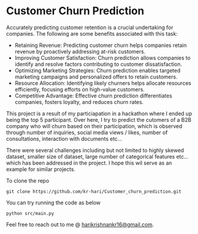 # Customer Churn Prediction

Accurately predicting customer retention is a crucial undertaking for companies. The following are some benefits associated with this task: 

- Retaining Revenue: Predicting customer churn helps companies retain revenue by proactively addressing at-risk customers.
- Improving Customer Satisfaction: Churn prediction allows companies to identify and resolve factors contributing to customer dissatisfaction.
- Optimizing Marketing Strategies: Churn prediction enables targeted marketing campaigns and personalized offers to retain customers.
- Resource Allocation: Identifying likely churners helps allocate resources efficiently, focusing efforts on high-value customers.
- Competitive Advantage: Effective churn prediction differentiates companies, fosters loyalty, and reduces churn rates.

This project is a result of my particiapation in a hackathon where I ended up being the top 5 participant. Over here, I try to predict the cutomers of a B2B company who will churn based on their participation, which is observed through number of inquiries,  social media views / likes, number of consultations, interaction with documents etc...

There were several challenges including but not limited to highly skewed dataset, smaller size of dataset, large number of categorical features etc... which has been addressed in the project. I hope this wil serve as an example for similar projects.

To clone the repo
```
git clone https://github.com/kr-hari/Customer_churn_prediction.git
```


You can try running the code as below 
```
python src/main.py
```

Feel free to reach out to me @ [harikrishnankr16@gmail.com](mailto:harikrishnankr16@gmail.com).
